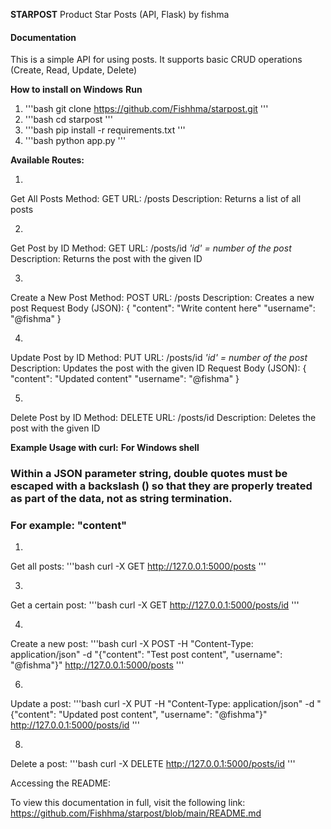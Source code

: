**STARPOST**
Product Star Posts (API, Flask) by fishma

#### Documentation

This is a simple API for using posts. It supports basic CRUD operations (Create, Read, Update, Delete)



**How to install on Windows**
	   **Run**
										
1. '''bash
git clone https://github.com/Fishhma/starpost.git
'''   
2. '''bash
cd starpost
'''
3. '''bash
pip install -r requirements.txt
'''
4. '''bash
python app.py
'''

		
**Available Routes:**

1.
Get All Posts
Method: GET
URL: /posts
Description: Returns a list of all posts

2.
Get Post by ID
Method: GET
URL: /posts/id		*'id' = number of the post*
Description: Returns the post with the given ID

3.
Create a New Post
Method: POST
URL: /posts
Description: Creates a new post
Request Body (JSON):
{
  "content": "Write content here"
  "username": "@fishma"
}

4.
Update Post by ID
Method: PUT
URL: /posts/id		*'id' = number of the post*
Description: Updates the post with the given ID
Request Body (JSON):
{
  "content": "Updated content"
  "username": "@fishma"
}

5.
Delete Post by ID
Method: DELETE
URL: /posts/id
Description: Deletes the post with the given ID



**Example Usage with curl:**
   **For Windows shell**

### Within a JSON parameter string, double quotes must be escaped with a backslash (\) so that they are properly treated as part of the data, not as string termination.  
### For example:   \"content\"

1.
Get all posts:
'''bash
curl -X GET http://127.0.0.1:5000/posts
'''

3.
Get a certain post:
'''bash
curl -X GET http://127.0.0.1:5000/posts/id
'''

4.
Create a new post:
'''bash
curl -X POST -H "Content-Type: application/json" -d "{\"content\": \"Test post content\", \"username\": \"@fishma\"}" http://127.0.0.1:5000/posts
'''

6.
Update a post:
'''bash
curl -X PUT -H "Content-Type: application/json" -d "{\"content\": \"Updated post content\", \"username\": \"@fishma\"}" http://127.0.0.1:5000/posts/id
'''

8.
Delete a post:
'''bash
curl -X DELETE http://127.0.0.1:5000/posts/id
'''



Accessing the README:

To view this documentation in full, visit the following link:
https://github.com/Fishhma/starpost/blob/main/README.md
